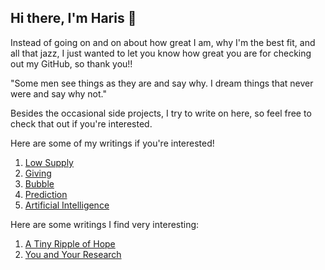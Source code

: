 ## Hi there, I'm Haris 👋

Instead of going on and on about how great I am, why I'm the best fit, and all that jazz, I just wanted to let you know how great you are for checking out my GitHub, so thank you!!

"Some men see things as they are and say why. I dream things that never were and say why not."

Besides the occasional side projects, I try to write on here, so feel free to check that out if you're interested.

Here are some of my writings if you're interested!

1. [Low Supply](https://github.com/harism06/Low_Supply/blob/main/README.md)
2. [Giving](https://github.com/harism06/Giving/blob/main/README.md)
3. [Bubble](https://github.com/harism06/Bubble/blob/main/README.md)
4. [Prediction](https://github.com/harism06/Prediction/blob/main/README.md)
5. [Artificial Intelligence](https://github.com/harism06/AI/blob/main/README.md)

Here are some writings I find very interesting:

1. [A Tiny Ripple of Hope](https://github.com/harism06/RFK/blob/main/README.md)
2. [You and Your Research](https://github.com/harism06/Hamming/blob/main/README.md)
